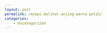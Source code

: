 ```yaml
---
layout: post
permalink: /mimpi-melihat-anjing-warna-putih/
categories:
    - Uncategorized
---
```


